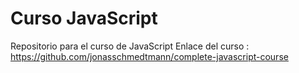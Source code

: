 # Curso JavaScript
 Repositorio para el curso de JavaScript
 Enlace del curso :
  https://github.com/jonasschmedtmann/complete-javascript-course
